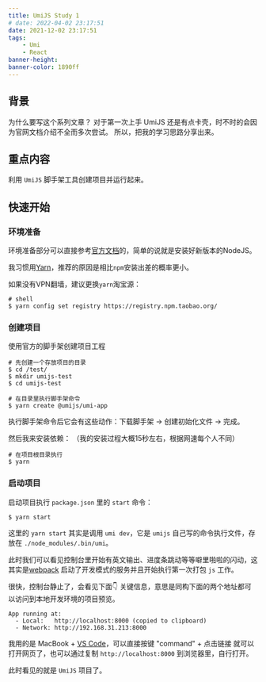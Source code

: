 ```yaml
---
title: UmiJS Study 1
# date: 2022-04-02 23:17:51
date: 2021-12-02 23:17:51
tags: 
    - Umi
    - React
banner-height:
banner-color: 1890ff
---
```


## 背景 

为什么要写这个系列文章？
对于第一次上手 UmiJS 还是有点卡壳，时不时的会因为官网文档介绍不全而多次尝试。
所以，把我的学习思路分享出来。

## 重点内容

利用 `UmiJS` 脚手架工具创建项目并运行起来。

## 快速开始

### 环境准备

环境准备部分可以直接参考[官方文档](https://umijs.org/zh-CN/docs/getting-started)的，简单的说就是安装好新版本的NodeJS。

我习惯用[Yarn](https://yarn.bootcss.com/)，推荐的原因是相比`npm`安装出差的概率更小。

如果没有VPN翻墙，建议更换`yarn`淘宝源：
```shell
# shell
$ yarn config set registry https://registry.npm.taobao.org/
```

### 创建项目

使用官方的脚手架创建项目工程

```
# 先创建一个存放项目的目录
$ cd /test/
$ mkdir umijs-test
$ cd umijs-test

# 在目录里执行脚手架命令
$ yarn create @umijs/umi-app
```

执行脚手架命令后它会有这些动作：下载脚手架 → 创建初始化文件 → 完成。

然后我来安装依赖：
（我的安装过程大概15秒左右，根据网速每个人不同）
```
# 在项目根目录执行
$ yarn
```


### 启动项目

启动项目执行 `package.json` 里的 `start` 命令：

```shell
$ yarn start
```

这里的 `yarn start` 其实是调用 `umi dev`，它是 `umijs` 自己写的命令执行文件，存放在 `./node_modules/.bin/umi`。

此时我们可以看见控制台里开始有英文输出、进度条跳动等等噼里啪啦的闪动，这其实是[webpack](https://webpack.js.org/) 启动了开发模式的服务并且开始执行第一次打包 `js` 工作。

很快，控制台静止了，会看见下面👇 关键信息，意思是同构下面的两个地址都可以访问到本地开发环境的项目预览。

```
App running at:
  - Local:   http://localhost:8000 (copied to clipboard)
  - Network: http://192.168.31.213:8000
```

我用的是 MacBook + [VS Code](https://code.visualstudio.com/)，可以直接按键 "command" + 点击链接 就可以打开网页了，也可以通过复制 `http://localhost:8000` 到浏览器里，自行打开。

此时看见的就是 `UmiJS` 项目了。